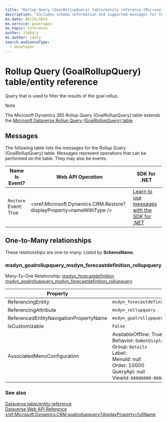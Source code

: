 ```yaml
---
title: "Rollup Query (GoalRollupQuery) table/entity reference (Microsoft Dynamics 365)"
description: "Includes schema information and supported messages for the Rollup Query (GoalRollupQuery) table/entity with Microsoft Dynamics 365."
ms.date: 08/26/2024
ms.service: powerapps
ms.topic: reference
author: JimDaly
ms.author: jdaly
search.audienceType: 
  - developer
---
```


# Rollup Query (GoalRollupQuery) table/entity reference

Query that is used to filter the results of the goal rollup.

> [!NOTE]
> The Microsoft Dynamics 365 Rollup Query (GoalRollupQuery) table extends the [Microsoft Dataverse Rollup Query (GoalRollupQuery) table](/power-apps/developer/data-platform/reference/entities/goalrollupquery).


## Messages

The following table lists the messages for the Rollup Query (GoalRollupQuery) table.
Messages represent operations that can be performed on the table. They may also be events.

| Name <br />Is Event? |Web API Operation |SDK for .NET |
| ---- | ----- |----- |
| `Restore`<br />Event: True |<xref:Microsoft.Dynamics.CRM.Restore?displayProperty=nameWithType /> |[Learn to use messages with the SDK for .NET](/power-apps/developer/data-platform/org-service/use-messages)|



## One-to-Many relationships

These relationships are one-to-many. Listed by **SchemaName**.

### <a name="BKMK_msdyn_goalrollupquery_msdyn_forecastdefinition_rollupquery"></a> msdyn_goalrollupquery_msdyn_forecastdefinition_rollupquery

Many-To-One Relationship: [msdyn_forecastdefinition msdyn_goalrollupquery_msdyn_forecastdefinition_rollupquery](msdyn_forecastdefinition.md#BKMK_msdyn_goalrollupquery_msdyn_forecastdefinition_rollupquery)

|Property|Value|
|---|---|
|ReferencingEntity|`msdyn_forecastdefinition`|
|ReferencingAttribute|`msdyn_rollupquery`|
|ReferencedEntityNavigationPropertyName|`msdyn_goalrollupquery_msdyn_forecastdefinition_rollupquery`|
|IsCustomizable|`False`|
|AssociatedMenuConfiguration|AvailableOffline: True<br />Behavior: `DoNotDisplay`<br />Group: `Details`<br />Label: <br />MenuId: null<br />Order: 10000<br />QueryApi: null<br />ViewId: `00000000-0000-0000-0000-000000000000`|



### See also

[Dataverse table/entity reference](../about-entity-reference.md)  
[Dataverse Web API Reference](/power-apps/developer/data-platform/webapi/reference/about)   
<xref:Microsoft.Dynamics.CRM.goalrollupquery?displayProperty=fullName>
